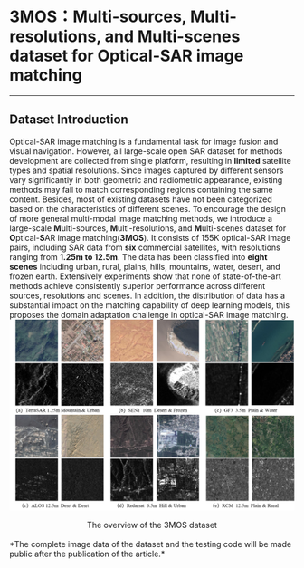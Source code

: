 # 3MOS：Multi-sources, Multi-resolutions, and Multi-scenes dataset for Optical-SAR image matching
***
## Dataset Introduction
Optical-SAR image matching is a fundamental task for image fusion and visual navigation.  However, all large-scale open SAR dataset for methods development are collected from single platform, resulting in **limited** satellite types and spatial resolutions. Since images captured by different sensors vary significantly in both geometric and radiometric appearance, existing methods may fail to match corresponding regions containing the same content. Besides, most of existing datasets have not been categorized based on the characteristics of different scenes. To encourage the design of more general multi-modal image matching methods, we introduce a large-scale **M**ulti-sources, **M**ulti-resolutions, and **M**ulti-scenes dataset for **O**ptical-**S**AR image matching(**3MOS**). It consists of 155K optical-SAR image pairs, including SAR data from **six** commercial satellites, with resolutions ranging from **1.25m to 12.5m**. The data has been classified into **eight scenes** including urban, rural, plains, hills, mountains, water, desert, and frozen earth. Extensively experiments show that none of state-of-the-art  methods achieve consistently superior performance across different sources, resolutions and scenes. In addition, the distribution of data has a substantial impact on the matching capability of deep learning models, this proposes the domain adaptation challenge in optical-SAR image matching.
![The overview of the 3MOS dataset](https://github.com/3M-OS/3MOS/blob/main/overview.png)
<center>The overview of the 3MOS dataset</center>
<br />
*The complete image data of the dataset and the testing code will be made public after the publication of the article.*
